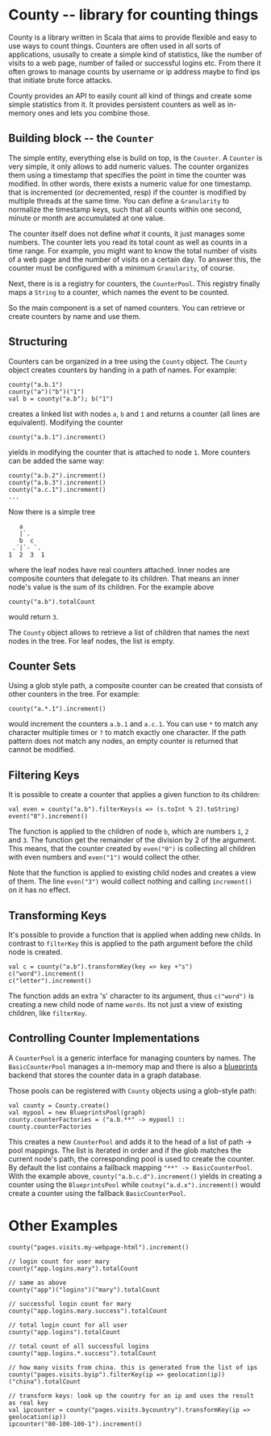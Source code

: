# County -- library for counting things

County is a library written in Scala that aims to provide flexible and easy to use ways
to count things. Counters are often used in all sorts of applications, ususally to create
a simple kind of statistics, like the number of visits to a web page, number of failed or
successful logins etc. From there it often grows to manage counts by username or ip address
maybe to find ips that initiate brute force attacks.

County provides an API to easily count all kind of things and create some simple statistics
from it. It provides persistent counters as well as in-memory ones and lets you combine
those.


## Building block -- the `Counter`

The simple entity, everything else is build on top, is the `Counter`. A `Counter` is very
simple, it only allows to add numeric values. The counter organizes them using a timestamp
that specifies the point in time the counter was modified. In other words, there exists
a numeric value for one timestamp. that is incremented (or decremented, resp) if the counter
is modified by multiple threads at the same time. You can define a `Granularity` to normalize
the timestamp keys, such that all counts within one second, minute or month are accumulated at
one value.

The counter itself does not define _what_ it counts, it just manages some numbers. The
counter lets you read its total count as well as counts in a time range. For example, you
might want to know the total number of visits of a web page and the number of visits on a
certain day. To answer this, the counter must be configured with a minimum `Granularity`,
of course.

Next, there is is a registry for counters, the `CounterPool`. This registry finally maps a
`String` to a counter, which names the event to be counted.

So the main component is a set of named counters. You can retrieve or create counters by
name and use them.


## Structuring

Counters can be organized in a tree using the `County` object. The `County` object creates
counters by handing in a path of names. For example:

    county("a.b.1")
    county("a")("b")("1")
    val b = county("a.b"); b("1")

creates a linked list with nodes `a`, `b` and `1` and returns a counter (all lines are
equivalent). Modifying the counter

    county("a.b.1").increment()

yields in modifying the counter that is attached to node `1`. More counters can be added the
same way:

    county("a.b.2").increment()
    county("a.b.3").increment()
    county("a.c.1").increment()
    ...

Now there is a simple tree

       a
       |`.
       b  c
     .´|`- `.
    1  2  3  1

where the leaf nodes have real counters attached. Inner nodes are composite counters that delegate to
its children. That means an inner node's value is the sum of its children. For the example above

    county("a.b").totalCount

would return `3`.

The `County` object allows to retrieve a list of children that names the next nodes in the tree. For
leaf nodes, the list is empty.

## Counter Sets

Using a glob style path, a composite counter can be created that consists of other counters in the tree. For example:

    county("a.*.1").increment()

would increment the counters `a.b.1` and `a.c.1`. You can use `*` to match any character multiple times
or `?` to match exactly one character. If the path pattern does not match any nodes, an empty counter
is returned that cannot be modified.

## Filtering Keys

It is possible to create a counter that applies a given function to its children:

    val even = county("a.b").filterKeys(s => (s.toInt % 2).toString)
    event("0").increment()

The function is applied to the children of node `b`, which are numbers `1`, `2` and `3`. The function
get the remainder of the division by 2 of the argument. This means, that the counter created by `even("0")`
is collecting all children with even numbers and `even("1")` would collect the other.

Note that the function is applied to existing child nodes and creates a view of them. The line `even("3")`
would collect nothing and calling `increment()` on it has no effect.

## Transforming Keys

It's possible to provide a function that is applied when adding new childs. In contrast to `filterKey` this
is applied to the path argument before the child node is created.

    val c = county("a.b").transformKey(key => key +"s")
    c("word").increment()
    c("letter").increment()

The function adds an extra 's' character to its argument, thus `c("word")` is creating a new child node
of name `words`. Its not just a view of existing children, like `filterKey`.

## Controlling Counter Implementations

A `CounterPool` is a generic interface for managing counters by names. The `BasicCounterPool` manages
a in-memory map and there is also a [blueprints](http://blueprints.tinkerpop.com/) backend that stores
the counter data in a graph database.

Those pools can be registered with `County` objects using a glob-style path:

    val county = County.create()
    val mypool = new BlueprintsPool(graph)
    county.counterFactories = ("a.b.**" -> mypool) :: county.counterFactories

This creates a new `CounterPool` and adds it to the head of a list of path -> pool mappings. The list is
iterated in order and if the glob matches the current node's path, the corresponding pool is used to
create the counter. By default the list contains a fallback mapping `"**" -> BasicCounterPool`. With the
example above, `county("a.b.c.d").increment()` yields in creating a counter using the `BlueprintsPool` while
`coutny("a.d.x").increment()` would create a counter using the fallback `BasicCounterPool`.


# Other Examples

    county("pages.visits.my-webpage-html").increment()

    // login count for user mary
    county("app.logins.mary").totalCount

    // same as above
    county("app")("logins")("mary").totalCount

    // successful login count for mary
    county("app.logins.mary.success").totalCount

    // total login count for all user
    county("app.logins").totalCount

    // total count of all successful logins
    county("app.logins.*.success").totalCount

    // how many visits from china. this is generated from the list of ips
    county("pages.visits.byip").filterKey(ip => geolocation(ip))("china").totalCount

    // transform keys: look up the country for an ip and uses the result as real key
    val ipcounter = county("pages.visits.bycountry").transformKey(ip => geolocation(ip))
    ipcounter("80-100-100-1").increment()